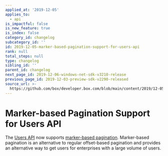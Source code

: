 ```yaml
---
applied_at: '2019-12-05'
applies_to:
  - api
is_impactful: false
is_new_feature: true
is_index: false
category_id: changelog
subcategory_id: ''
id: 2019-12-05-marker-based-pagination-support-for-users-api
rank: null
total_steps: null
type: changelog
sibling_id: ''
parent_id: changelog
next_page_id: 2019-12-06-windows-net-sdk-v3210-release
previous_page_id: 2019-12-03-preview-sdk-v2290-released
source_url: >-
  https://github.com/box/developer.box.com/blob/main/content/2019/12-05-marker-based-pagination-support-for-users-api.md
---
```

# Marker-based Pagination Support for Users API

The [Users API](e://get_users) now supports [marker-based
pagination](g://api-calls/pagination/marker-based). Marker-based pagination is
an alternative to regular offset-based pagination and provides an alternative
way to get users for enterprises with a large volume of users.